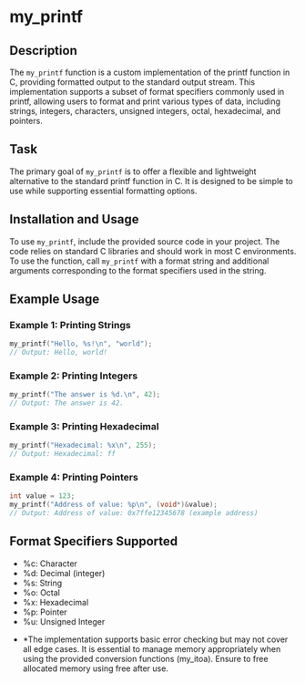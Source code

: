 # my_printf

## Description

The `my_printf` function is a custom implementation of the printf function in C, providing formatted output to the standard output stream. This implementation supports a subset of format specifiers commonly used in printf, allowing users to format and print various types of data, including strings, integers, characters, unsigned integers, octal, hexadecimal, and pointers.

## Task

The primary goal of `my_printf` is to offer a flexible and lightweight alternative to the standard printf function in C. It is designed to be simple to use while supporting essential formatting options.

## Installation and Usage

To use `my_printf`, include the provided source code in your project. The code relies on standard C libraries and should work in most C environments. To use the function, call `my_printf` with a format string and additional arguments corresponding to the format specifiers used in the string.

## Example Usage

### Example 1: Printing Strings

```c
my_printf("Hello, %s!\n", "world");
// Output: Hello, world!
```

### Example 2: Printing Integers
```c
my_printf("The answer is %d.\n", 42);
// Output: The answer is 42.
```

### Example 3: Printing Hexadecimal
```c
my_printf("Hexadecimal: %x\n", 255);
// Output: Hexadecimal: ff
```

### Example 4: Printing Pointers
```c
int value = 123;
my_printf("Address of value: %p\n", (void*)&value);
// Output: Address of value: 0x7ffe12345678 (example address)
```

## Format Specifiers Supported
 - %c: Character
 - %d: Decimal (integer)
 - %s: String
 - %o: Octal
 - %x: Hexadecimal
 - %p: Pointer
 - %u: Unsigned Integer

* *The implementation supports basic error checking but may not cover all edge cases.
It is essential to manage memory appropriately when using the provided conversion functions (my_itoa). Ensure to free allocated memory using free after use.
